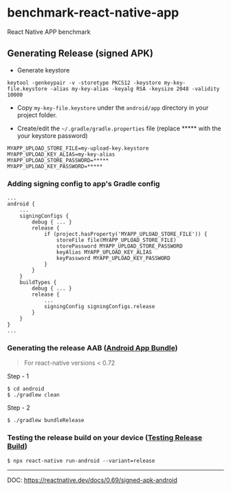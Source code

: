 # benchmark-react-native-app
React Native APP benchmark

## Generating Release (signed APK) 

- Generate keystore
```
keytool -genkeypair -v -storetype PKCS12 -keystore my-key-file.keystore -alias my-key-alias -keyalg RSA -keysize 2048 -validity 10000
```
- Copy `my-key-file.keystore` under the `android/app` directory in your project folder.

- Create/edit the `~/.gradle/gradle.properties` file (replace ***** with the your keystore password)

```
MYAPP_UPLOAD_STORE_FILE=my-upload-key.keystore
MYAPP_UPLOAD_KEY_ALIAS=my-key-alias
MYAPP_UPLOAD_STORE_PASSWORD=*****
MYAPP_UPLOAD_KEY_PASSWORD=*****
```
### Adding signing config to app's Gradle config
```
...
android {
    ...
    signingConfigs {
        debug { ... }
        release {
            if (project.hasProperty('MYAPP_UPLOAD_STORE_FILE')) {
                storeFile file(MYAPP_UPLOAD_STORE_FILE)
                storePassword MYAPP_UPLOAD_STORE_PASSWORD
                keyAlias MYAPP_UPLOAD_KEY_ALIAS
                keyPassword MYAPP_UPLOAD_KEY_PASSWORD
            }
        }
    }
    buildTypes {
        debug { ... }
        release {
            ...
            signingConfig signingConfigs.release
        }
    }
}
...
```
### Generating the release AAB ([Android App Bundle](https://developer.android.com/guide/app-bundle))

> For react-native versions < 0.72

Step - 1
```
$ cd android
$ ./gradlew clean
```
Step - 2
```
$ ./gradlew bundleRelease
```

### Testing the release build on your device ([Testing Release Build](https://reactnative.dev/docs/0.69/signed-apk-android#testing-the-release-build-of-your-app))


```
$ npx react-native run-android --variant=release
```


___
DOC: https://reactnative.dev/docs/0.69/signed-apk-android